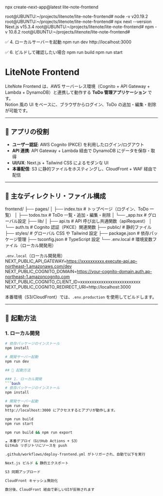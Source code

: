 npx create-next-app@latest lite-note-frontend

root@UBUNTU:~/projects/litenote/lite-note-frontend# node -v
v20.19.2
root@UBUNTU:~/projects/litenote/lite-note-frontend# npx next --version
Next.js v15.3.4
root@UBUNTU:~/projects/litenote/lite-note-frontend# npm -v
10.8.2
root@UBUNTU:~/projects/litenote/lite-note-frontend#

✅ 4. ローカルサーバーを起動
npm run dev
http://localhost:3000

✅ 6. ビルドして確認したい場合
npm run build
npm run start

# LiteNote Frontend

LiteNote Frontend は、AWS サーバーレス環境（Cognito + API Gateway + Lambda + DynamoDB）と連携して動作する **ToDo 管理アプリケーション** です。  
Notion 風の UI をベースに、ブラウザからログイン、ToDo の追加・編集・削除が可能です。

---

## 📌 アプリの役割

- **ユーザー認証**: AWS Cognito (PKCE) を利用したログイン/ログアウト
- **API 連携**: API Gateway + Lambda 経由で DynamoDB にデータを保存・取得
- **UI/UX**: Next.js + Tailwind CSS によるモダンな UI
- **本番配信**: S3 に静的ファイルをホスティングし、CloudFront + WAF 経由で配信

---

## 📂 主なディレクトリ・ファイル構成

frontend/
├── pages/
│ ├── index.tsx # トップページ（ログイン、ToDo 一覧）
│ ├── todos.tsx # ToDo 一覧・追加・編集・削除
│ └── \_app.tsx # グローバル設定
├── lib/
│ ├── api.ts # API 呼び出し共通関数（apiRequest）
│ └── auth.ts # Cognito 認証（PKCE）関連関数
├── public/ # 静的ファイル
├── styles/ # グローバル CSS や Tailwind 設定
├── package.json # 依存パッケージ管理
├── tsconfig.json # TypeScript 設定
└── .env.local # 環境変数ファイル（ローカル開発用）

`.env.local`（ローカル開発用）
NEXT_PUBLIC_API_GATEWAY=https://xxxxxxxxxx.execute-api.ap-northeast-1.amazonaws.com/dev
NEXT_PUBLIC_COGNITO_DOMAIN=https://your-cognito-domain.auth.ap-northeast-1.amazoncognito.com
NEXT_PUBLIC_COGNITO_CLIENT_ID=xxxxxxxxxxxxxxxxxxxxxxxxxx
NEXT_PUBLIC_COGNITO_REDIRECT_URI=http://localhost:3000

本番環境（S3/CloudFront）では、`.env.production` を使用してビルドします。

---

## 🚀 起動方法

### 1. ローカル開発

````bash
# 依存パッケージのインストール
npm install

# 開発サーバー起動
npm run dev

## 🚀 起動方法

### 1. ローカル開発
```bash
# 依存パッケージのインストール
npm install

# 開発サーバー起動
npm run dev
http://localhost:3000 にアクセスするとアプリが動作します。

npm run build
npm run start

npm run build && npm run export

☁️ 本番デプロイ（GitHub Actions + S3）
GitHub リポジトリにソースを push

.github/workflows/deploy-frontend.yml がトリガーされ、自動で以下を実行

Next.js ビルド & 静的エクスポート

S3 同期アップロード

CloudFront キャッシュ無効化

数分後、CloudFront 経由で新しいUIが反映されます